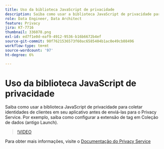 ```yaml
---
title: Uso da biblioteca JavaScript de privacidade
description: Saiba como usar a biblioteca JavaScript de privacidade para coletar identidades de clientes em seu aplicativo antes de enviá-las para o Privacy Service. Por exemplo, saiba como configurar a extensão de tag em Coleção de dados (antigo Launch).
role: Data Engineer, Data Architect
feature: Privacy
jira: KT-7716
thumbnail: 336078.png
exl-id: ed7f1e0d-eaf9-4912-9536-b16b6672b4ef
source-git-commit: 90f7621536573f60ac6585404b1ac0e49cb08496
workflow-type: tm+mt
source-wordcount: '97'
ht-degree: 6%

---
```



# Uso da biblioteca JavaScript de privacidade

Saiba como usar a biblioteca JavaScript de privacidade para coletar identidades de clientes em seu aplicativo antes de enviá-las para o Privacy Service. Por exemplo, saiba como configurar a extensão de tag em Coleção de dados (antigo Launch).

>[!VIDEO](https://video.tv.adobe.com/v/336078?quality=12&learn=on)

Para obter mais informações, visite o [Documentação do Privacy Service](https://experienceleague.adobe.com/docs/experience-platform/privacy/home.html?lang=pt-BR)
